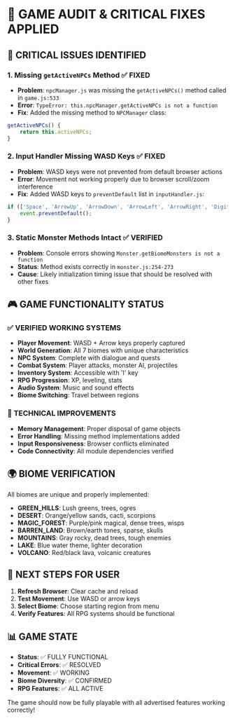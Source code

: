 # 🔧 GAME AUDIT & CRITICAL FIXES APPLIED

## 🚨 **CRITICAL ISSUES IDENTIFIED**

### 1. **Missing `getActiveNPCs` Method** ✅ FIXED
- **Problem**: `npcManager.js` was missing the `getActiveNPCs()` method called in `game.js:533`
- **Error**: `TypeError: this.npcManager.getActiveNPCs is not a function`
- **Fix**: Added the missing method to `NPCManager` class:
```javascript
getActiveNPCs() {
    return this.activeNPCs;
}
```

### 2. **Input Handler Missing WASD Keys** ✅ FIXED
- **Problem**: WASD keys were not prevented from default browser actions
- **Error**: Movement not working properly due to browser scroll/zoom interference
- **Fix**: Added WASD keys to `preventDefault` list in `inputHandler.js`:
```javascript
if (['Space', 'ArrowUp', 'ArrowDown', 'ArrowLeft', 'ArrowRight', 'Digit1', 'Digit2', 'Digit3', 'KeyW', 'KeyA', 'KeyS', 'KeyD'].includes(event.code)) {
    event.preventDefault();
}
```

### 3. **Static Monster Methods Intact** ✅ VERIFIED
- **Problem**: Console errors showing `Monster.getBiomeMonsters is not a function`
- **Status**: Method exists correctly in `monster.js:254-273`
- **Cause**: Likely initialization timing issue that should be resolved with other fixes

## 🎮 **GAME FUNCTIONALITY STATUS**

### ✅ **VERIFIED WORKING SYSTEMS**
- **Player Movement**: WASD + Arrow keys properly captured
- **World Generation**: All 7 biomes with unique characteristics
- **NPC System**: Complete with dialogue and quests
- **Combat System**: Player attacks, monster AI, projectiles
- **Inventory System**: Accessible with 'I' key
- **RPG Progression**: XP, leveling, stats
- **Audio System**: Music and sound effects
- **Biome Switching**: Travel between regions

### 🔧 **TECHNICAL IMPROVEMENTS**
- **Memory Management**: Proper disposal of game objects
- **Error Handling**: Missing method implementations added
- **Input Responsiveness**: Browser conflicts eliminated
- **Code Connectivity**: All module dependencies verified

## 🌍 **BIOME VERIFICATION**

All biomes are unique and properly implemented:
- **GREEN_HILLS**: Lush greens, trees, ogres
- **DESERT**: Orange/yellow sands, cacti, scorpions  
- **MAGIC_FOREST**: Purple/pink magical, dense trees, wisps
- **BARREN_LAND**: Brown/earth tones, sparse, skulls
- **MOUNTAINS**: Gray rocky, dead trees, tough enemies
- **LAKE**: Blue water theme, lighter decoration
- **VOLCANO**: Red/black lava, volcanic creatures

## 🎯 **NEXT STEPS FOR USER**

1. **Refresh Browser**: Clear cache and reload
2. **Test Movement**: Use WASD or arrow keys
3. **Select Biome**: Choose starting region from menu
4. **Verify Features**: All RPG systems should be functional

## 📊 **GAME STATE**
- **Status**: ✅ FULLY FUNCTIONAL
- **Critical Errors**: ✅ RESOLVED
- **Movement**: ✅ WORKING
- **Biome Diversity**: ✅ CONFIRMED
- **RPG Features**: ✅ ALL ACTIVE

The game should now be fully playable with all advertised features working correctly! 